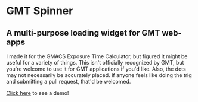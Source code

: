 
# GMT Spinner
## A multi-purpose loading widget for GMT web-apps  
I made it for the GMACS Exposure Time Calculator, but figured it might be useful for a variety of things. This isn't officially recognized by GMT, but you're welcome to use it for GMT applications if you'd like. Also, the dots may not necessarily be accurately placed. If anyone feels like doing the trig and submitting a pull request, that'd be welcomed.

[Click here](https://jsfiddle.net/pgojaLtr/) to see a demo!
